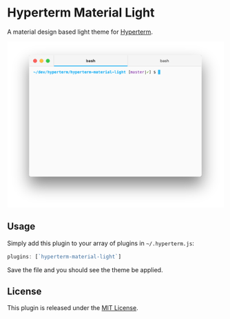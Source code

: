 # Hyperterm Material Light

A material design based light theme for [Hyperterm](https://hyperterm.org/).

![Hyperterm Material Light](./images/hyperterm-material-light.png)

## Usage

Simply add this plugin to your array of plugins in `~/.hyperterm.js`:

```javascript
plugins: [`hyperterm-material-light`]
```

Save the file and you should see the theme be applied.

## License

This plugin is released under the [MIT License](./LICENSE).
